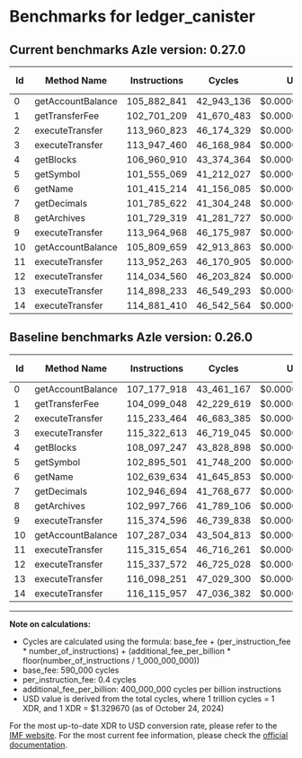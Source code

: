 # Benchmarks for ledger_canister

## Current benchmarks Azle version: 0.27.0

| Id  | Method Name       | Instructions | Cycles     | USD           | USD/Million Calls | Change                                |
| --- | ----------------- | ------------ | ---------- | ------------- | ----------------- | ------------------------------------- |
| 0   | getAccountBalance | 105_882_841  | 42_943_136 | $0.0000571002 | $57.10            | <font color="green">-1_295_077</font> |
| 1   | getTransferFee    | 102_701_209  | 41_670_483 | $0.0000554080 | $55.40            | <font color="green">-1_397_839</font> |
| 2   | executeTransfer   | 113_960_823  | 46_174_329 | $0.0000613966 | $61.39            | <font color="green">-1_272_641</font> |
| 3   | executeTransfer   | 113_947_460  | 46_168_984 | $0.0000613895 | $61.38            | <font color="green">-1_375_153</font> |
| 4   | getBlocks         | 106_960_910  | 43_374_364 | $0.0000576736 | $57.67            | <font color="green">-1_136_337</font> |
| 5   | getSymbol         | 101_555_069  | 41_212_027 | $0.0000547984 | $54.79            | <font color="green">-1_340_432</font> |
| 6   | getName           | 101_415_214  | 41_156_085 | $0.0000547240 | $54.72            | <font color="green">-1_224_420</font> |
| 7   | getDecimals       | 101_785_622  | 41_304_248 | $0.0000549210 | $54.92            | <font color="green">-1_161_072</font> |
| 8   | getArchives       | 101_729_319  | 41_281_727 | $0.0000548911 | $54.89            | <font color="green">-1_268_447</font> |
| 9   | executeTransfer   | 113_964_968  | 46_175_987 | $0.0000613988 | $61.39            | <font color="green">-1_409_628</font> |
| 10  | getAccountBalance | 105_809_659  | 42_913_863 | $0.0000570613 | $57.06            | <font color="green">-1_477_375</font> |
| 11  | executeTransfer   | 113_952_263  | 46_170_905 | $0.0000613921 | $61.39            | <font color="green">-1_363_391</font> |
| 12  | executeTransfer   | 114_034_560  | 46_203_824 | $0.0000614358 | $61.43            | <font color="green">-1_303_012</font> |
| 13  | executeTransfer   | 114_898_233  | 46_549_293 | $0.0000618952 | $61.89            | <font color="green">-1_200_018</font> |
| 14  | executeTransfer   | 114_881_410  | 46_542_564 | $0.0000618863 | $61.88            | <font color="green">-1_234_547</font> |

## Baseline benchmarks Azle version: 0.26.0

| Id  | Method Name       | Instructions | Cycles     | USD           | USD/Million Calls |
| --- | ----------------- | ------------ | ---------- | ------------- | ----------------- |
| 0   | getAccountBalance | 107_177_918  | 43_461_167 | $0.0000577890 | $57.78            |
| 1   | getTransferFee    | 104_099_048  | 42_229_619 | $0.0000561515 | $56.15            |
| 2   | executeTransfer   | 115_233_464  | 46_683_385 | $0.0000620735 | $62.07            |
| 3   | executeTransfer   | 115_322_613  | 46_719_045 | $0.0000621209 | $62.12            |
| 4   | getBlocks         | 108_097_247  | 43_828_898 | $0.0000582780 | $58.27            |
| 5   | getSymbol         | 102_895_501  | 41_748_200 | $0.0000555113 | $55.51            |
| 6   | getName           | 102_639_634  | 41_645_853 | $0.0000553752 | $55.37            |
| 7   | getDecimals       | 102_946_694  | 41_768_677 | $0.0000555386 | $55.53            |
| 8   | getArchives       | 102_997_766  | 41_789_106 | $0.0000555657 | $55.56            |
| 9   | executeTransfer   | 115_374_596  | 46_739_838 | $0.0000621486 | $62.14            |
| 10  | getAccountBalance | 107_287_034  | 43_504_813 | $0.0000578470 | $57.84            |
| 11  | executeTransfer   | 115_315_654  | 46_716_261 | $0.0000621172 | $62.11            |
| 12  | executeTransfer   | 115_337_572  | 46_725_028 | $0.0000621289 | $62.12            |
| 13  | executeTransfer   | 116_098_251  | 47_029_300 | $0.0000625334 | $62.53            |
| 14  | executeTransfer   | 116_115_957  | 47_036_382 | $0.0000625429 | $62.54            |

---

**Note on calculations:**

- Cycles are calculated using the formula: base_fee + (per_instruction_fee \* number_of_instructions) + (additional_fee_per_billion \* floor(number_of_instructions / 1_000_000_000))
- base_fee: 590_000 cycles
- per_instruction_fee: 0.4 cycles
- additional_fee_per_billion: 400_000_000 cycles per billion instructions
- USD value is derived from the total cycles, where 1 trillion cycles = 1 XDR, and 1 XDR = $1.329670 (as of October 24, 2024)

For the most up-to-date XDR to USD conversion rate, please refer to the [IMF website](https://www.imf.org/external/np/fin/data/rms_sdrv.aspx).
For the most current fee information, please check the [official documentation](https://internetcomputer.org/docs/current/developer-docs/gas-cost#execution).
